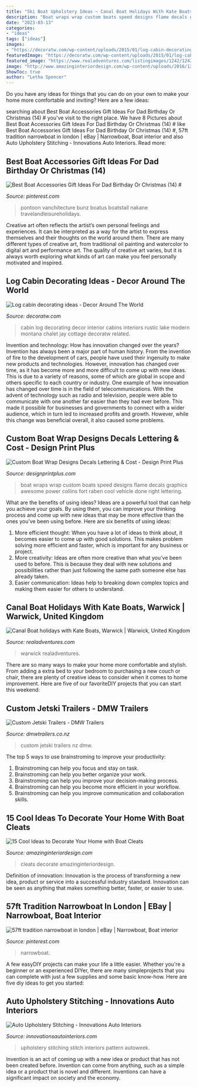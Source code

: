 ```yaml
---
title: "Ski Boat Upholstery Ideas ~ Canal Boat Holidays With Kate Boats, Warwick"
description: "Boat wraps wrap custom boats speed designs flame decals graphics awesome power collins fort raben cool vehicle done right lettering"
date: "2023-03-13"
categories:
- "ideas"
tags: ["ideas"]
images:
- "https://decoratw.com/wp-content/uploads/2015/01/log-cabin-decorating-ideas-1.jpg"
featuredImage: "https://decoratw.com/wp-content/uploads/2015/01/log-cabin-decorating-ideas-1.jpg"
featured_image: "https://www.realadventures.com/listingimages/1242/1242055/l_1242055a_1024.jpg"
image: "http://www.amazinginteriordesign.com/wp-content/uploads/2016/12/15-cool-ideas-to-decorate-your-home-with-boat-cleats-5-502x1024.jpg"
ShowToc: true
author: "Letha Spencer"
---
```



Do you have any ideas for things that you can do on your own to make your home more comfortable and inviting? Here are a few ideas: 

	

		
searching about Best Boat Accessories Gift Ideas For Dad Birthday Or Christmas (14) # you've visit to the right place. We have 8 Pictures about Best Boat Accessories Gift Ideas For Dad Birthday Or Christmas (14) # like Best Boat Accessories Gift Ideas For Dad Birthday Or Christmas (14) #, 57ft tradition narrowboat in london | eBay | Narrowboat, Boat interior and also Auto Upholstery Stitching - Innovations Auto Interiors. Read more:
		
    
## Best Boat Accessories Gift Ideas For Dad Birthday Or Christmas (14) #

<img loading=lazy src="https://i.pinimg.com/736x/f1/2f/5c/f12f5cd9e4c845957b8f85534b4d852b.jpg" onerror="this.onerror=null;this.src='https://tse3.mm.bing.net/th?id=OIP.aWY8oBeW-bX4N14tbs2xSAHaFC&amp;pid=15.1';" alt="Best Boat Accessories Gift Ideas For Dad Birthday Or Christmas (14) #">

_Source: pinterest.com_

>pontoon vanchitecture bunz boatus boatstall nakane travelandleisureholidays. 

	

Creative art often reflects the artist’s own personal feelings and experiences. It can be interpreted as a way for the artist to express themselves and their thoughts on the world around them. There are many different types of creative art, from traditional oil painting and watercolor to digital art and performance art. The quality of creative art varies, but it is always worth exploring what kinds of art can make you feel personally motivated and inspired.

    
## Log Cabin Decorating Ideas - Decor Around The World

<img loading=lazy src="https://decoratw.com/wp-content/uploads/2015/01/log-cabin-decorating-ideas-1.jpg" onerror="this.onerror=null;this.src='https://tse1.mm.bing.net/th?id=OIP.4PVcpezgKIWfRz7YFhcYrAHaLH&amp;pid=15.1';" alt="Log cabin decorating ideas - Decor Around The World">

_Source: decoratw.com_

>cabin log decorating decor interior cabins interiors rustic lake modern montana chalet jay cottage decoratw related. 

	

Invention and technology: How has innovation changed over the years?
Invention has always been a major part of human history. From the invention of fire to the development of cars, people have used their ingenuity to make new products and technologies. However, innovation has changed over time, as it has become more and more difficult to come up with new ideas. This is due to a variety of reasons, some of which are global in scope and others specific to each country or industry.
One example of how innovation has changed over time is in the field of telecommunications. With the advent of technology such as radio and television, people were able to communicate with one another far easier than they had ever before. This made it possible for businesses and governments to connect with a wider audience, which in turn led to increased profits and growth. However, while this change was beneficial overall, it also caused some problems.

    
## Custom Boat Wrap Designs Decals Lettering &amp; Cost - Design Print Plus

<img loading=lazy src="http://designprintplus.com/wp-content/uploads/custom-boat-wrap.jpg" onerror="this.onerror=null;this.src='https://tse2.mm.bing.net/th?id=OIP.X9LeD1511xnAjuV7FhLuxwHaE6&amp;pid=15.1';" alt="Custom Boat Wrap Designs Decals Lettering &amp; Cost - Design Print Plus">

_Source: designprintplus.com_

>boat wraps wrap custom boats speed designs flame decals graphics awesome power collins fort raben cool vehicle done right lettering. 

	

What are the benefits of using ideas?
Ideas are a powerful tool that can help you achieve your goals. By using them, you can improve your thinking process and come up with new ideas that may be more effective than the ones you’ve been using before. Here are six benefits of using ideas: 
1. More efficient thought: When you have a lot of ideas to think about, it becomes easier to come up with good solutions. This makes problem solving more efficient and faster, which is important for any business or project. 
2. More creativity: Ideas are often more creative than what you’ve been used to before. This is because they deal with new solutions and possibilities rather than just following the same path someone else has already taken. 
3. Easier communication: Ideas help to breaking down complex topics and making them easier for others to understand.

    
## Canal Boat Holidays With Kate Boats, Warwick | Warwick, United Kingdom

<img loading=lazy src="https://www.realadventures.com/listingimages/1242/1242055/l_1242055a_1024.jpg" onerror="this.onerror=null;this.src='https://tse2.mm.bing.net/th?id=OIP.qd9HO5SW9X3A9Jfez2xCHQHaE9&amp;pid=15.1';" alt="Canal Boat holidays with Kate Boats, Warwick | Warwick, United Kingdom">

_Source: realadventures.com_

>warwick realadventures. 

	

There are so many ways to make your home more comfortable and stylish. From adding a extra bed to your bedroom to purchasing a new couch or chair, there are plenty of creative ideas to consider when it comes to home improvement. Here are five of our favoriteDIY projects that you can start this weekend: 

    
## Custom Jetski Trailers - DMW Trailers

<img loading=lazy src="http://www.dmwtrailers.co.nz/uploads/images/Gallery/custom-jetski/DSC02873.JPG" onerror="this.onerror=null;this.src='https://tse2.mm.bing.net/th?id=OIP.EDlh_h1zopMp20oOSq9P9wHaFj&amp;pid=15.1';" alt="Custom Jetski Trailers - DMW Trailers">

_Source: dmwtrailers.co.nz_

>custom jetski trailers nz dmw. 

	

The top 5 ways to use brainstroming to improve your productivity:
1. Brainstroming can help you focus and stay on task.
2. Brainstroming can help you better organize your work.
3. Brainstroming can help you improve your decision-making process.
4. Brainstroming can help you become more efficient in your workflow.
5. Brainstroming can help you improve communication and collaboration skills.

    
## 15 Cool Ideas To Decorate Your Home With Boat Cleats

<img loading=lazy src="http://www.amazinginteriordesign.com/wp-content/uploads/2016/12/15-cool-ideas-to-decorate-your-home-with-boat-cleats-5-502x1024.jpg" onerror="this.onerror=null;this.src='https://tse3.mm.bing.net/th?id=OIP.we-UVuA_uyvshcdXfJpiQAHaPG&amp;pid=15.1';" alt="15 Cool Ideas to Decorate Your Home with Boat Cleats">

_Source: amazinginteriordesign.com_

>cleats decorate amazinginteriordesign. 

	

Definition of innovation:
Innovation is the process of transforming a new idea, product or service into a successful industry standard. Innovation can be seen as anything that makes something better, faster, or easier to use.

    
## 57ft Tradition Narrowboat In London | EBay | Narrowboat, Boat Interior

<img loading=lazy src="https://i.pinimg.com/736x/48/b3/9a/48b39a63f75885f58e80ce64663eb8d5--boat-interior-interior-ideas.jpg" onerror="this.onerror=null;this.src='https://tse4.mm.bing.net/th?id=OIP.DLTy7x3b8dMZXzIpuE-4wQHaIo&amp;pid=15.1';" alt="57ft tradition narrowboat in london | eBay | Narrowboat, Boat interior">

_Source: pinterest.com_

>narrowboat. 

	

A few easyDIY projects can make your life a little easier. Whether you're a beginner or an experienced DIYer, there are many simpleprojects that you can complete with just a few supplies and some basic know-how. Here are five diy ideas to get you started: 

    
## Auto Upholstery Stitching - Innovations Auto Interiors

<img loading=lazy src="http://innovationsautointeriors.com/wp-content/uploads/2013/09/stitch-pattern.jpg" onerror="this.onerror=null;this.src='https://tse4.mm.bing.net/th?id=OIP.a-3zMexTEqqdX9Yuwo-gVQHaEc&amp;pid=15.1';" alt="Auto Upholstery Stitching - Innovations Auto Interiors">

_Source: innovationsautointeriors.com_

>upholstery stitching stitch interiors pattern autoweek. 

	

Invention is an act of coming up with a new idea or product that has not been created before. Invention can come from anything, such as a simple idea or a product that is novel and different. Inventions can have a significant impact on society and the economy.

